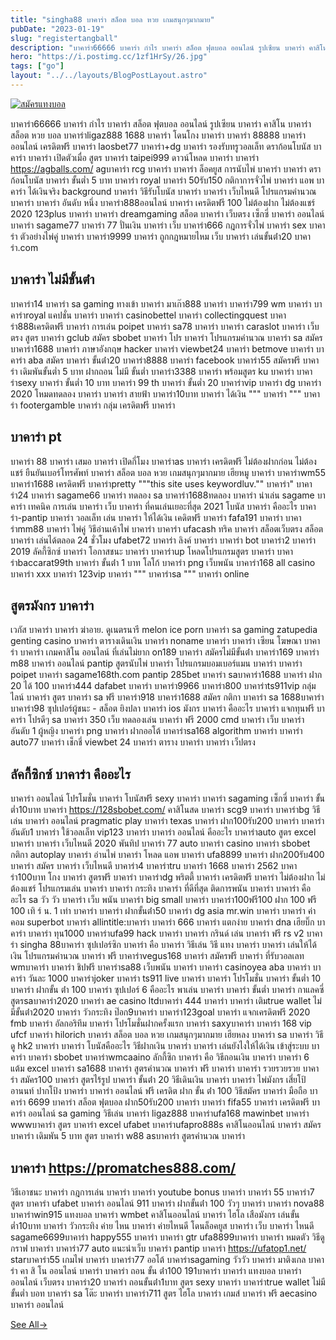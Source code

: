 ```yaml
---
title: "singha88 บาคาร่า สล็อต บอล หวย เกมสนุกๆมากมาย"
pubDate: "2023-01-19"
slug: "registertangball"
description: "บาคาร่า66666 บาคาร่า กําไร บาคาร่า สล็อต ฟุตบอล ออนไลน์ รูปเซียน บาคาร่า คาสิโน บาคาร่า สล็อต หวย บอล บาคาร่าligaz888 1688 บาคาร่า โดนโกง"
hero: "https://i.postimg.cc/1zf1HrSy/26.jpg"
tags: ["go"]
layout: "../../layouts/BlogPostLayout.astro"
---
```


<html lang="TH">

<head>
  
  <script type="application/ld+json">
    {
      "@context": "https://schema.org",
      "@type": "Article",
      "mainEntityOfPage": {
        "@type": "WebPage",
        "@id": "https://www.ourtask.org/posts/registertangball/"
      },
      "headline": "singha88 บาคาร่า สล็อต บอล หวย เกมสนุกๆมากมาย",
      "image": "https://i.postimg.cc/1zf1HrSy/26.jpg",  
      "InLanguage": "TH",    
      "description": "บาคาร่า66666 บาคาร่า กําไร บาคาร่า สล็อต ฟุตบอล ออนไลน์ รูปเซียน บาคาร่า คาสิโน บาคาร่า สล็อต หวย บอล บาคาร่าligaz888 1688 บาคาร่า โดนโกง",  
      "author": {
        "@type": "Person",
        "name": "southblade"
      },  
      "publisher": {
        "@type": "Organization",
        "name": "",
        "logo": {
          "@type": "ImageObject",
          "url": ""
        }
      },
      "datePublished": "2023-01-19"
    }
    
    </script>



  <!--FAQPage Code Generated by https://saijogeorge.com/json-ld-schema-generator/faq/-->

  <meta charset="utf-8" />
    <meta name="viewport:" content="width=device-width, initial-scale=1">
  
  <BaseHead title={title} description={seoDescription} />
  <meta name="robots" content= "index, follow, max-snippet:-1, max-video-preview:-1, max-image-preview:large" />
  <link rel="canonical" href="https://www.ourtask.org/posts/registertangball/" />
</head>
<body class="bg-white text-black font-body leading-normal personality-casual">
  <Nav />

  <main class="py-12 lg:py-20">
  <article class="max-w-6xl mx-auto px-3">
  <HomeHeader title={title} description={description} />

  <a href="https://nazavip.com/26174/t41626o2r59456244323y2m2l464p4" rel="nofollow"><img alt="สมัครแทงบอล" src="https://xn--m3cisqgb6aza1f7e6cq.com/wp-content/uploads/2022/12/register-gmz.gif" /></a><br />



บาคาร่า66666 บาคาร่า กําไร บาคาร่า สล็อต ฟุตบอล ออนไลน์ รูปเซียน บาคาร่า คาสิโน บาคาร่า สล็อต หวย บอล บาคาร่าligaz888 1688 บาคาร่า โดนโกง บาคาร่า บาคาร่า 88888 บาคาร่า ออนไลน์ เครดิตฟรี บาคาร่า laosbet77 บาคาร่า+dg บาคาร่า รองรับทรูวอลเล็ท ดราก้อนโบนัส บาคาร่า บาคาร่า เปิดตัวเมื่อ สูตร บาคาร่า taipei999 ดาวน์โหลด บาคาร่า บาคาร่า https://agballs.com/ agบาคาร่า rcg บาคาร่า บาคาร่า ล็อคยูส การนับไพ่ บาคาร่า บาคาร่า ดราก้อนโบนัส บาคาร่า ขั้นต่ำ 5 บาท บาคาร่า royal บาคาร่า 50รับ150 กติกาการจั่วไพ่ บาคาร่า แอพ บาคาร่า ได้เงินจริง background บาคาร่า วิธีรับโบนัส บาคาร่า บาคาร่า เว็บไหนดี โปรแกรมคํานวณ บาคาร่า บาคาร่า อันดับ หนึ่ง บาคาร่า888ออนไลน์ บาคาร่า เครดิตฟรี 100 ไม่ต้องฝาก ไม่ต้องแชร์ 2020 123plus บาคาร่า บาคาร่า dreamgaming สล็อต บาคาร่า เว็บตรง เซ็กซี่ บาคาร่า ออนไลน์ บาคาร่า sagame77 บาคาร่า 77 ปั่นเงิน บาคาร่า เว็บ บาคาร่า666 กฎการจั่วไพ่ บาคาร่า sex บาคาร่า ตัวอย่างไพ่คู่ บาคาร่า บาคาร่า9999 บาคาร่า ถูกกฎหมายไหม เว็บ บาคาร่า เล่นขั้นต่ํา20 บาคาร่า.com

## บาคาร่า ไม่มีขั้นต่ํา

บาคาร่า14 บาคาร่า sa gaming ทางเข้า บาคาร่า มาเก๊า888 บาคาร่า บาคาร่า799 wm บาคาร่า บาคาร่าroyal แคปชั่น บาคาร่า บาคาร่า casinobettel บาคาร่า collectingquest บาคาร่า888เครดิตฟรี บาคาร่า การเล่น poipet บาคาร่า sa78 บาคาร่า บาคาร่า caraslot บาคาร่า เว็บ ตรง สูตร บาคาร่า gclub สมัคร sbobet บาคาร่า โปร บาคาร่า โปรแกรมคํานวณ บาคาร่า sa สมัคร บาคาร่า1688 บาคาร่า ภาษาอังกฤษ hacker บาคาร่า viewbet24 บาคาร่า betmove บาคาร่า บาคาร่า aba สมัคร บาคาร่า ขั้นต่ํา20 บาคาร่า8888 บาคาร่า facebook บาคาร่า55 สมัครฟรี บาคาร่า เดิมพันขั้นต่ำ 5 บาท ฝากถอน ไม่มี ขั้นต่ำ บาคาร่า3388 บาคาร่า พร้อมสูตร ku บาคาร่า บาคาร่าsexy บาคาร่า ขั้นต่ำ 10 บาท บาคาร่า 99 th บาคาร่า ขั้นต่ำ 20 บาคาร่าvip บาคาร่า dg บาคาร่า 2020 โหมดทดลอง บาคาร่า บาคาร่า สายฟ้า บาคาร่า10บาท บาคาร่า ได้เงิน """ บาคาร่า """ บาคาร่า footergamble บาคาร่า กลุ่ม เครดิตฟรี บาคาร่า

## บาคาร่า pt

บาคาร่า 88 บาคาร่า เสมอ บาคาร่า เปิดกี่โมง บาคาร่าas บาคาร่า เครดิตฟรี ไม่ต้องฝากก่อน ไม่ต้องแชร์ ยืนยันเบอร์โทรศัพท์ บาคาร่า สล็อต บอล หวย เกมสนุกๆมากมาย เฮียหมู บาคาร่า บาคาร่าwm55 บาคาร่า1688 เครดิตฟรี บาคาร่าpretty """this site uses keywordluv."" บาคาร่า" บาคาร่า24 บาคาร่า sagame66 บาคาร่า ทดลอง sa บาคาร่า1688ทดลอง บาคาร่า น่าเล่น sagame บาคาร่า เทคนิค การเล่น บาคาร่า เว็บ บาคาร่า ที่คนเล่นเยอะที่สุด 2021 โบนัส บาคาร่า คืออะไร บาคาร่า-pantip บาคาร่า วอลเล็ท เล่น บาคาร่า ให้ได้เงิน เคดิตฟรี บาคาร่า fafa191 บาคาร่า บาคาร่าmm88 บาคาร่า ไพ่คู่ วิธีอ่านเค้าไพ่ บาคาร่า บาคาร่า ufacash ทริค บาคาร่า สล็อตเว็บตรง สล็อต บาคาร่า เล่นได้ตลอด 24 ชั่วโมง ufabet72 บาคาร่า ลิงค์ บาคาร่า บาคาร่า bot บาคาร่า2 บาคาร่า 2019 ลัคกี้ซิกซ์ บาคาร่า โอกาสชนะ บาคาร่า บาคาร่าup โหลดโปรแกรมสูตร บาคาร่า บาคาร่าbaccarat99th บาคาร่า ขั้นต่ํา 1 บาท โลโก้ บาคาร่า png เว็บพนัน บาคาร่า168 all casino บาคาร่า xxx บาคาร่า 123vip บาคาร่า """ บาคาร่าsa """ บาคาร่า online

## สูตรมังกร บาคาร่า

เวกัส บาคาร่า บาคาร่า ฆ่าอาย. ดูเนตรนารี melon ice porn บาคาร่า sa gaming zatupedia genting casino บาคาร่า ตารางเดินเงิน บาคาร่า noname บาคาร่า บาคาร่า เซียน โฆษณา บาคาร่า บาคาร่า เกมคาสิโน ออนไลน์ ที่เล่นไม่ยาก on189 บาคาร่า สมัครไม่มีขั้นต่ํา บาคาร่า169 บาคาร่า m88 บาคาร่า ออนไลน์ pantip สูตรนับไพ่ บาคาร่า โปรแกรมบอมเบอร์แมน บาคาร่า บาคาร่า poipet บาคาร่า sagame168th.com pantip 285bet บาคาร่า saบาคาร่า1688 บาคาร่า ฝาก 20 ได้ 100 บาคาร่า444 dafabet บาคาร่า บาคาร่า9966 บาคาร่า800 บาคาร่าts911vip กลุ่มไลน์ บาคาร่า สูตร บาคาร่า sa ฟรี บาคาร่า918 บาคาร่า1688 สมัคร กติกา บาคาร่า sa 1688บาคาร่า บาคาร่า98 ซุปเปอร์ผู้ชนะ - สล็อต ยิงปลา บาคาร่า ios มังกร บาคาร่า คืออะไร บาคาร่า แจกทุนฟรี บาคาร่า โปรดีๆ sa บาคาร่า 350 เว็บ ทดลองเล่น บาคาร่า ฟรี 2000 cmd บาคาร่า เว็บ บาคาร่า อันดับ 1 ผู้หญิง บาคาร่า png บาคาร่า ฝากออโต้ บาคาร่าsa168 algorithm บาคาร่า บาคาร่า auto77 บาคาร่า เช็กชี่ viewbet 24 บาคาร่า ตาราง บาคาร่า บาคาร่า เว็ปตรง

## ลัคกี้ซิกซ์ บาคาร่า คืออะไร

บาคาร่า ออนไลน์ โปรโมชั่น บาคาร่า โบนัสฟรี sexy บาคาร่า บาคาร่า sagaming เซ็กซี่ บาคาร่า ขั้นต่ำ10บาท บาคาร่า https://128sbobet.com/ คาสิโนสด บาคาร่า scg9 บาคาร่า บาคาร่าbg วิธีเล่น บาคาร่า ออนไลน์ pragmatic play บาคาร่า texas บาคาร่า ฝาก100รับ200 บาคาร่า บาคาร่า อันดับ1 บาคาร่า ใช้วอลเล็ท vip123 บาคาร่า บาคาร่า ออนไลน์ คืออะไร บาคาร่าauto สูตร excel บาคาร่า บาคาร่า เว็บไหนดี 2020 พันทิป บาคาร่า 77 auto บาคาร่า casino บาคาร่า sbobet กติกา autoplay บาคาร่า อ่านไพ่ บาคาร่า โหลด แอพ บาคาร่า ufa8899 บาคาร่า ฝาก200รับ400 บาคาร่า สมัคร บาคาร่า เว็บไหนดี บาคาร่า4 บาคาร่าtru บาคาร่า 1668 บาคาร่า 2562 บาคาร่า100บาท โกง บาคาร่า สูตรฟรี บาคาร่า บาคาร่าdg พริตตี้ บาคาร่า เครดิตฟรี บาคาร่า ไม่ต้องฝาก ไม่ต้องแชร์ โปรแกรมเล่น บาคาร่า บาคาร่า กระทิง บาคาร่า ที่ดีที่สุด ติดการพนัน บาคาร่า บาคาร่า คือ อะไร sa วัว วัว บาคาร่า เว็บ พนัน บาคาร่า big small บาคาร่า บาคาร่า100ฟรี100 ฝาก 100 ฟรี 100 เทิ ร์ น. 1 เท่า บาคาร่า บาคาร่า ฝากขั้นต่ํา50 บาคาร่า dg asia mr.win บาคาร่า บาคาร่า ค่าคอม superbot บาคาร่า allintitle:บาคาร่า บาคาร่า 666 บาคาร่า แตกง่าย บาคาร่า dna เฮียบิ๊ก บาคาร่า บาคาร่า ทุน1000 บาคาร่าufa99 hack บาคาร่า บาคาร่า กรินด์ เล่น บาคาร่า ฟรี rs v2 บาคาร่า singha 88บาคาร่า ซุปเปอร์ซิก บาคาร่า คือ บาคาร่า วิธีเล่น วิธี แทง บาคาร่า บาคาร่า เล่นให้ได้เงิน โปรแกรมคํานวณ บาคาร่า ฟรี บาคาร่าvegus168 บาคาร่า สมัครฟรี บาคาร่า ที่รับวอลเลท wmบาคาร่า บาคาร่า ชิปฟรี บาคาร่าsa88 เว็บพนัน บาคาร่า บาคาร่า casinoyea aba บาคาร่า บาคาร่า วันละ 1000 บาคาร่าjoker บาคาร่า ts911 live บาคาร่า บาคาร่า โปรโมชั่น บาคาร่า ขั้นต่ำ 10 บาคาร่า ฝากขั้น ต่ํา 100 บาคาร่า ซุปเปอร์ 6 คืออะไร พาเล่น บาคาร่า บาคาร่า ขั้นต่ำ บาคาร่า กาแลคซี่ สูตรsaบาคาร่า2020 บาคาร่า ae casino ltdบาคาร่า 444 บาคาร่า บาคาร่า เติมtrue wallet ไม่มีขั้นต่ํา2020 บาคาร่า วัวกระทิง ป๊อก9บาคาร่า บาคาร่า123goal บาคาร่า แจกเครดิตฟรี 2020 fmb บาคาร่า อัลกอริทึม บาคาร่า โปรโมชั่นฝากครั้งแรก บาคาร่า saxyบาคาร่า บาคาร่า 168 vip ufcf บาคาร่า hilorich บาคาร่า สล็อต บอล หวย เกมสนุกๆมากมาย เฮียหลง บาคาร่า sa บาคาร่า วิธีดู hk2 บาคาร่า บาคาร่า โบนัสคืออะไร วิธีฝากเงิน บาคาร่า บาคาร่า เล่นยังไงให้ได้เงิน เข้าสู่ระบบ บาคาร่า บาคาร่า sbobet บาคาร่าwmcaaino ลักกี้ซิก บาคาร่า คือ วิธีถอนเงิน บาคาร่า บาคาร่า 6 แต้ม excel บาคาร่า sa1688 บาคาร่า สูตรคํานวณ บาคาร่า ฟรี บาคาร่า บาคาร่า รวยรวยรวย บาคาร่า สมัคร100 บาคาร่า สูตรไร้รูป บาคาร่า ขั้นต่ํา 20 วิธีเดินเงิน บาคาร่า บาคาร่า ไพ่มังกร เสี่ยโป้ อานนท์ ปากโป้ง บาคาร่า บาคาร่า ออนไลน์ ฟรี เครดิต ฝาก ขั้น ต่ํา 100 วิธีสมัคร บาคาร่า มือถือ บาคาร่า 6699 บาคาร่า สล็อต ฟุตบอล ฝาก50รับ200 บาคาร่า บาคาร่า fifa55 บาคาร่า เครดิตฟรี บาคาร่า ออนไลน์ sa gaming วิธีเล่น บาคาร่า ligaz888 บาคาร่าufa168 mawinbet บาคาร่า wwwบาคาร่า สูตร บาคาร่า excel ufabet บาคาร่าufapro888s คาสิโนออนไลน์ บาคาร่า สมัคร บาคาร่า เดิมพัน 5 บาท สูตร บาคาร่า w88 asบาคาร่า สูตรคํานวณ บาคาร่า

## บาคาร่า https://promatches888.com/

วิธีเอาชนะ บาคาร่า กฎการเล่น บาคาร่า บาคาร่า youtube bonus บาคาร่า บาคาร่า 55 บาคาร่า7 สูตร บาคาร่า ufabet บาคาร่า ออนไลน์ 911 บาคาร่า ฝากขั้นต่ํา 100 วัวๆ บาคาร่า บาคาร่า nova88 บาคาร่าwin915 แทงบอล บาคาร่า wmbet คาสิโนออนไลน์ บาคาร่า ไฮโล เสือมังกร เล่นขั้นต่ำ10บาท บาคาร่า วัวกระทิง ค่าย ไหน บาคาร่า ค่ายไหนดี โดนล็อคยูส บาคาร่า เว็บ บาคาร่า ไหนดี sagame6699บาคาร่า happy555 บาคาร่า บาคาร่า gtr ufa8899บาคาร่า บาคาร่า หมดตัว วิธีดูกราฟ บาคาร่า บาคาร่า77 auto แนะนําเว็บ บาคาร่า pantip บาคาร่า https://ufatop1.net/ starบาคาร่า55 เกมไพ่ บาคาร่า บาคาร่า77 ออโต้ บาคาร่าsagaming วัววัว บาคาร่า มาติงเกล บาคาร่า คา สิ โน ออนไลน์ บาคาร่า บาคาร่า ถอน ขั้น ต่ํา100 191บาคาร่า บาคาร่า แทงบอล บาคาร่า ออนไลน์ เว็บตรง บาคาร่า20 บาคาร่า ถอนขั้นต่ํา1บาท สูตร sexy บาคาร่า บาคาร่าtrue wallet ไม่มีขั้นต่ำ บอท บาคาร่า sa โต๊ะ บาคาร่า บาคาร่า711 สูตร ไฮโล บาคาร่า เกมส์ บาคาร่า ฟรี aecasino บาคาร่า ออนไลน์






<script src="https://apps.elfsight.com/p/platform.js" defer></script>
<div class="elfsight-app-22dbebde-641c-4627-906d-02171d60303d"></div>

  <section class="flex space-x-8 justify-center text-xl pt-8 font-bold">
    <a href="/posts" class="mr-8" data-test="see-all-link">
      See All<span class="squiggle">&rarr;</span>
    </a>
  </section>
    <Footer />

    

    
</body>




